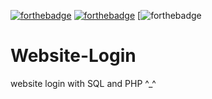 [![forthebadge](https://svgur.com/i/j9u.svg)](https://forthebadge.com)
[![forthebadge](https://svgur.com/i/jAn.svg)](https://forthebadge.com) 
[![forthebadge](https://svgshare.com/i/pFp.svg)




# Website-Login
website login with SQL and PHP ^_^
